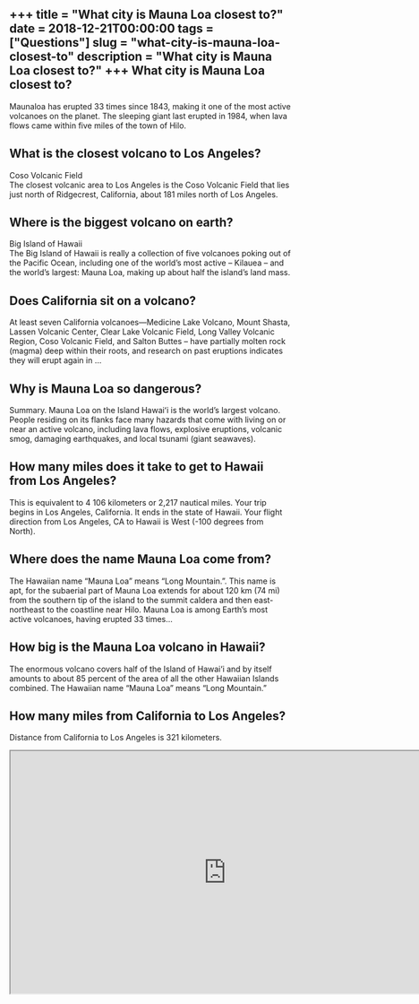 +++
title = "What city is Mauna Loa closest to?"
date = 2018-12-21T00:00:00
tags = ["Questions"]
slug = "what-city-is-mauna-loa-closest-to"
description = "What city is Mauna Loa closest to?"
+++
What city is Mauna Loa closest to?
----------------------------------

Maunaloa has erupted 33 times since 1843, making it one of the most active volcanoes on the planet. The sleeping giant last erupted in 1984, when lava flows came within five miles of the town of Hilo.

What is the closest volcano to Los Angeles?
-------------------------------------------

Coso Volcanic Field  
The closest volcanic area to Los Angeles is the Coso Volcanic Field that lies just north of Ridgecrest, California, about 181 miles north of Los Angeles.

Where is the biggest volcano on earth?
--------------------------------------

Big Island of Hawaii  
The Big Island of Hawaii is really a collection of five volcanoes poking out of the Pacific Ocean, including one of the world’s most active – Kilauea – and the world’s largest: Mauna Loa, making up about half the island’s land mass.

Does California sit on a volcano?
---------------------------------

At least seven California volcanoes—Medicine Lake Volcano, Mount Shasta, Lassen Volcanic Center, Clear Lake Volcanic Field, Long Valley Volcanic Region, Coso Volcanic Field, and Salton Buttes – have partially molten rock (magma) deep within their roots, and research on past eruptions indicates they will erupt again in …

Why is Mauna Loa so dangerous?
------------------------------

Summary. Mauna Loa on the Island Hawaiʻi is the world’s largest volcano. People residing on its flanks face many hazards that come with living on or near an active volcano, including lava flows, explosive eruptions, volcanic smog, damaging earthquakes, and local tsunami (giant seawaves).

How many miles does it take to get to Hawaii from Los Angeles?
--------------------------------------------------------------

This is equivalent to 4 106 kilometers or 2,217 nautical miles. Your trip begins in Los Angeles, California. It ends in the state of Hawaii. Your flight direction from Los Angeles, CA to Hawaii is West (-100 degrees from North).

Where does the name Mauna Loa come from?
----------------------------------------

The Hawaiian name “Mauna Loa” means “Long Mountain.”. This name is apt, for the subaerial part of Mauna Loa extends for about 120 km (74 mi) from the southern tip of the island to the summit caldera and then east-northeast to the coastline near Hilo. Mauna Loa is among Earth’s most active volcanoes, having erupted 33 times…

How big is the Mauna Loa volcano in Hawaii?
-------------------------------------------

The enormous volcano covers half of the Island of Hawai‘i and by itself amounts to about 85 percent of the area of all the other Hawaiian Islands combined. The Hawaiian name “Mauna Loa” means “Long Mountain.”

How many miles from California to Los Angeles?
----------------------------------------------

Distance from California to Los Angeles is 321 kilometers.

<iframe allow="accelerometer; autoplay; clipboard-write; encrypted-media; gyroscope; picture-in-picture" allowfullscreen="" class="__youtube_prefs__  epyt-is-override  no-lazyload" data-no-lazy="1" data-origheight="433" data-origwidth="770" data-skipgform_ajax_framebjll="" height="433" id="_ytid_34824" loading="lazy" src="https://www.youtube.com/embed/b6VhjaJENk0?enablejsapi=1&autoplay=0&cc_load_policy=0&cc_lang_pref=&iv_load_policy=1&loop=0&modestbranding=0&rel=1&fs=1&playsinline=0&autohide=2&theme=dark&color=red&controls=1&" title="YouTube player" width="770"></iframe>